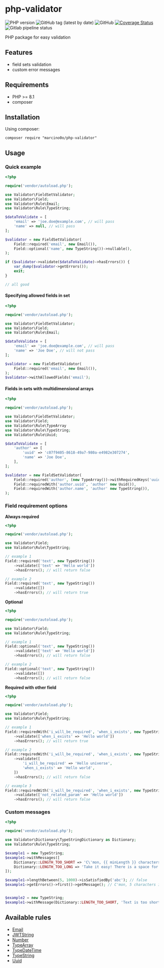 # php-validator

![PHP version](https://img.shields.io/badge/php-%5E8.1-blue)
![GitHub tag (latest by date)](https://img.shields.io/github/v/tag/marcino0o/php-validator)
![GitHub](https://img.shields.io/github/license/marcino0o/php-validator)
[![Coverage Status](https://coveralls.io/repos/github/marcino0o/php-validator/badge.svg?branch=main)](https://coveralls.io/github/marcino0o/php-validator?branch=main)
![Gitlab pipeline status](https://img.shields.io/github/actions/workflow/status/marcino0o/php-validator/php.yml?branch=main)

PHP package for easy validation

## Features

* field sets validation
* custom error messages

## Requirements

* PHP >= 8.1
* composer

## Installation

Using composer:

```console
composer require "marcino0o/php-validator"
```

## Usage

### Quick example

```php
<?php

require('vendor/autoload.php');

use Validator\FieldSetValidator;
use Validator\Field;
use Validator\Rule\Email;
use Validator\Rule\TypeString;

$dataToValidate = [
    'email' => 'joe.doe@example.com', // will pass
    'name' => null, // will pass
]; 

$validator = new FieldSetValidator(
    Field::required('email', new Email()),
    Field::optional('name', new TypeString())->nullable(),
);

if ($validator->validate($dataToValidate)->hasErrors()) {
    var_dump($validator->getErrors());
    exit;
}

// all good
```

#### Specifying allowed fields in set

```php
<?php

require('vendor/autoload.php');

use Validator\FieldSetValidator;
use Validator\Field;
use Validator\Rule\Email;

$dataToValidate = [
    'email' => 'joe.doe@example.com', // will pass
    'name' => 'Joe Doe', // will not pass
]; 

$validator = new FieldSetValidator(
    Field::required('email', new Email()),
);
$validator->withAllowedFields('email');
```

#### Fields in sets with multidimensional arrays

```php
<?php

require('vendor/autoload.php');

use Validator\FieldSetValidator;
use Validator\Field;
use Validator\Rule\TypeArray
use Validator\Rule\TypeString;
use Validator\Rule\Uuid;

$dataToValidate = [
    'author' => [
        'uuid' => 'c07f9405-8618-49a7-980a-e4982e307274',
        'name' => 'Joe Doe',
    ],   
]; 

$validator = new FieldSetValidator(
    Field::required('author', (new TypeArray())->withRequiredKeys('uuid', 'name')),
    Field::requiredWith('author.uuid', 'author' new Uuid()),
    Field::requiredWith('author.name', 'author' new TypeString()),
);
```

### Field requirement options

**Always required**

```php
<?php

require('vendor/autoload.php');

use Validator\Field;
use Validator\Rule\TypeString;

// example 1
Field::required('text', new TypeString())
    ->validate(['text' => 'Hello world'])
    ->hasErrors(); // will return false

// example 2
Field::required('text', new TypeString())
    ->validate([])
    ->hasErrors(); // will return true
```

**Optional**

```php
<?php

require('vendor/autoload.php');

use Validator\Field;
use Validator\Rule\TypeString;

// example 1
Field::optional('text', new TypeString())
    ->validate(['text' => 'Hello world'])
    ->hasErrors(); // will return false

// example 2
Field::optional('text', new TypeString())
    ->validate([])
    ->hasErrors(); // will return false
```

**Required with other field**

```php
<?php

require('vendor/autoload.php');

use Validator\Field;
use Validator\Rule\TypeString;

// example 1
Field::requiredWith('i_will_be_required', 'when_i_exists', new TypeString())
    ->validate(['when_i_exists' => 'Hello world'])
    ->hasErrors(); // will return true

// example 2
Field::requiredWith('i_will_be_required', 'when_i_exists', new TypeString())
    ->validate([
        'i_will_be_required' => 'Hello universe',
        'when_i_exists' => 'Hello world',
    ])
    ->hasErrors(); // will return false

// example 3
Field::requiredWith('i_will_be_required', 'when_i_exists', new TypeString())
    ->validate(['not_related_param' => 'Hello world'])
    ->hasErrors(); // will return false
```

### Custom messages

```php
<?php

require('vendor/autoload.php');

use Validator\Dictionary\TypeStringDictionary as Dictionary;
use Validator\Rule\TypeString;

$example1 = new TypeString;
$example1->withMessages([
    Dictionary::LENGTH_TOO_SHORT => 'C\'mon, {{ minLength }} characters it\'s not much! You can write more than "{{ value }}"',
    Dictionary::LENGTH_TOO_LONG => 'Take it easy! There is a space for only {{ maxLength }} characters!',
]);

$example1->lengthBetween(5, 1000)->isSatisfiedBy('abc'); // false
$example1->getErrors()->first()->getMessage(); // C'mon, 5 characters it's not much! You can write more than "abc"


$example2 = new TypeString;
$example1->withMessage(Dictionary::LENGTH_TOO_SHORT, 'Text is too short.')
```

## Available rules
- [Email](https://github.com/marcino0o/php-validator/blob/main/docs/rules/Email.md)
- [JWTString](https://github.com/marcino0o/php-validator/blob/main/docs/rules/JWTString.md)
- [Number](https://github.com/marcino0o/php-validator/blob/main/docs/rules/Number.md)
- [TypeArray](https://github.com/marcino0o/php-validator/blob/main/docs/rules/TypeArray.md)
- [TypeDateTime](https://github.com/marcino0o/php-validator/blob/main/docs/rules/TypeDateTime.md)
- [TypeString](https://github.com/marcino0o/php-validator/blob/main/docs/rules/TypeString.md)
- [Uuid](https://github.com/marcino0o/php-validator/blob/main/docs/rules/Uuid.md)
